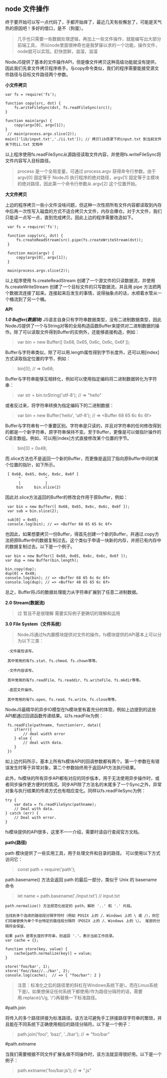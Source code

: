 ## node 文件操作
终于要开始可以写一点代码了，手都开始痒了，最近几天有些懈怠了，可能是天气热的原因吧！多好的借口，是不（狗蛋）。

>几乎也只需要一些数据处理逻辑，再加上一些文件操作，就能编写出大部分前端工具，
>所以node里面很神奇也是我梦寐以求的一个功能，操作文件，node就可以实现。赶快尝鲜，滋溜，滋溜

NodeJS提供了基本的文件操作API，但是像文件拷贝这种高级功能就没有提供，因此我们先拿文件拷贝程序练手。与copy命令类似，我们的程序需要能接受源文件路径与目标文件路径两个参数。

**小文件拷贝**

```
var fs = require('fs');

function copy(src, dst) {
    fs.writeFileSync(dst, fs.readFileSync(src));
}

function main(argv) {
    copy(argv[0], argv[1]);
}
 // main(process.argv.slice(2));
main(['lib/input.txt','./ii.txt']); // 拷贝lib目录下的input.txt 到当前文件夹下的ii.txt 文档中
```
以上程序使用fs.readFileSync从源路径读取文件内容，并使用fs.writeFileSync将文件内容写入目标路径。
>process 是一个全局变量，可通过 process.argv 获得命令行参数。由于 argv[0] 固定等于 NodeJS 执行程序的绝对路径，argv[1] 固定等于主模块的绝对路径，因此第一个命令行参数从 argv[2] 这个位置开始。

**大文件拷贝**

上边的程序拷贝一些小文件没啥问题，但这种一次性把所有文件内容都读取到内存中后再一次性写入磁盘的方式不适合拷贝大文件，内存会爆仓。对于大文件，我们只能读一点写一点，直到完成拷贝。因此上边的程序需要改造如下。
```
 var fs = require('fs');
 
 function copy(src, dst) {
     fs.createReadStream(src).pipe(fs.createWriteStream(dst));
 }
 
 function main(argv) {
     copy(argv[0], argv[1]);
 }
 
 main(process.argv.slice(2));
```
以上程序使用 fs.createReadStream 创建了一个源文件的只读数据流，并使用 fs.createWriteStream 创建了一个目标文件的只写数据流，并且用 pipe 方法把两个数据流连接了起来。连接起来后发生的事情，说得抽象点的话，水顺着水管从一个桶流到了另一个桶。

**API**

***1.0 Buffer(数据块)***
JS语言自身只有字符串数据类型，没有二进制数据类型，因此NodeJS提供了一个与String对等的全局构造函数Buffer来提供对二进制数据的操作。除了可以读取文件得到Buffer的实例外，还能够直接构造，例如：
>var bin = new Buffer([ 0x68, 0x65, 0x6c, 0x6c, 0x6f ]);

Buffer与字符串类似，除了可以用.length属性得到字节长度外，还可以用[index]方式读取指定位置的字节，例如：
>bin[0]; // => 0x68;

Buffer与字符串能够互相转化，例如可以使用指定编码将二进制数据转化为字符串：
>var str = bin.toString('utf-8'); // => "hello"

或者反过来，将字符串转换为指定编码下的二进制数据：
>var bin = new Buffer('hello', 'utf-8'); // => <Buffer 68 65 6c 6c 6f>

Buffer与字符串有一个重要区别。字符串是只读的，并且对字符串的任何修改得到的都是一个新字符串，原字符串保持不变。至于Buffer，更像是可以做指针操作的C语言数组。例如，可以用[index]方式直接修改某个位置的字节。
>bin[0] = 0x48;

而.slice方法也不是返回一个新的Buffer，而更像是返回了指向原Buffer中间的某个位置的指针，如下所示。
```
 [ 0x68, 0x65, 0x6c, 0x6c, 0x6f ]
      ^           ^
      |           |
     bin     bin.slice(2)
```
因此对.slice方法返回的Buffer的修改会作用于原Buffer，例如：
```
 var bin = new Buffer([ 0x68, 0x65, 0x6c, 0x6c, 0x6f ]);
 var sub = bin.slice(2);
 
 sub[0] = 0x65;
 console.log(bin); // => <Buffer 68 65 65 6c 6f>
```
也因此，如果想要拷贝一份Buffer，得首先创建一个新的Buffer，并通过.copy方法把原Buffer中的数据复制过去。这个类似于申请一块新的内存，并把已有内存中的数据复制过去。以下是一个例子。
```
var bin = new Buffer([ 0x68, 0x65, 0x6c, 0x6c, 0x6f ]);
var dup = new Buffer(bin.length);

bin.copy(dup);
dup[0] = 0x48;
console.log(bin); // => <Buffer 68 65 6c 6c 6f>
console.log(dup); // => <Buffer 48 65 65 6c 6f>
```
总之，Buffer将JS的数据处理能力从字符串扩展到了任意二进制数据。

**2.0 Stream(数据流)**
>过 暂且不是很理解 需要实际例子更确切的理解和运用

**3.0 File System（文件系统）**
>NodeJS通过fs内置模块提供对文件的操作。fs模块提供的API基本上可以分为以下三类：

```
 -文件属性读写。
 
 其中常用的有fs.stat、fs.chmod、fs.chown等等。
 
 -文件内容读写。
 
 其中常用的有fs.readFile、fs.readdir、fs.writeFile、fs.mkdir等等。
 
 -底层文件操作。
 
 其中常用的有fs.open、fs.read、fs.write、fs.close等等。
```
NodeJS最精华的异步IO模型在fs模块里有着充分的体现，例如上边提到的这些API都通过回调函数传递结果。以fs.readFile为例：
```
 fs.readFile(pathname, function(err, data){
    if(err){
        // deal width error
    } else { 
        // deal with data.
    }
 })
```
如上边代码所示，基本上所有fs模块API的回调参数都有两个。第一个参数在有错误发生时等于异常对象，第二个参数始终用于返回API方法执行结果。

此外，fs模块的所有异步API都有对应的同步版本，用于无法使用异步操作时，或者同步操作更方便时的情况。同步API除了方法名的末尾多了一个Sync之外，异常对象与执行结果的传递方式也有相应变化。同样以fs.readFileSync为例：

```
try {
    var data = fs.readFileSync(pathname);
    // Deal with data.
} catch (err) {
    // Deal with error.
} 
```
fs模块提供的API很多，这里不一一介绍，需要时请自行查阅官方文档。

**path(路径)**

path 模块提供了一些实用工具，用于处理文件和目录的路径。 可以使用以下方式访问它：
>const path = require('path');

path.basename() 方法会返回 path 的最后一部分，类似于 Unix 的 basename 命令
>let name = path.basename('./input.txt') // input.txt

```
path.normalize() 方法规范化给定的 path，解析 '..' 和 '.' 片段。

当找到多个连续的路径段分隔字符时（例如 POSIX 上的 /、Windows 上的 \ 或 /），则它们将被替换为单个平台特定的路径段分隔符（POSIX 上的 /、Windows 上的 \）。 尾部的分隔符会保留。

如果 path 是零长度的字符串，则返回 '.'，表示当前工作目录。
var cache = {};

function store(key, value) {
    cache[path.normalize(key)] = value;
}

store('foo/bar', 1);
store('foo//baz//../bar', 2);
console.log(cache);  // => { "foo/bar": 2 }
```
>注意：标准化之后的路径里的斜杠在Windows系统下是\，而在Linux系统下是/。如果想保证任何系统下都使用/作为路径分隔符的话，需要用.replace(/\\/g, '/')再替换一下标准路径。

#path.join

将传入的多个路径拼接为标准路径。该方法可避免手工拼接路径字符串的繁琐，并且能在不同系统下正确使用相应的路径分隔符。以下是一个例子：
>path.join('foo/', 'baz/', '../bar'); // => "foo/bar"

#path.extname

当我们需要根据不同文件扩展名做不同操作时，该方法就显得很好用。以下是一个例子：
>path.extname('foo/bar.js'); // => ".js"